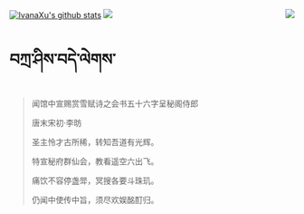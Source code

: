[![IvanaXu's github stats](https://github-readme-stats.vercel.app/api?username=IvanaXu&show_icons=true&theme=vue-dark)](https://github.com/anuraghazra/github-readme-stats)
<img align="right" src="https://github-readme-stats.vercel.app/api/top-langs/?username=IvanaXu&langs_count=8&theme=graywhite" />
<img src="https://github-readme-stats.vercel.app/api/wakatime?username=IvanaXu&layout=compact&langs_count=8&theme=vue-dark&custom_title=ProgrammingTimes/Since-Jul.29.2021" />
# བཀྲ་ཤིས་བདེ་ལེགས་
> 闻馆中宣赐赏雪赋诗之会书五十六字呈秘阁侍郎
>
> 唐末宋初·李昉
>
> 圣主怜才古所稀，转知吾道有光辉。
> 
> 特宣秘府群仙会，教看遥空六出飞。
> 
> 痛饮不容停盏斝，冥搜各要斗珠玑。
> 
> 仍闻中使传中旨，须尽欢娱酩酊归。